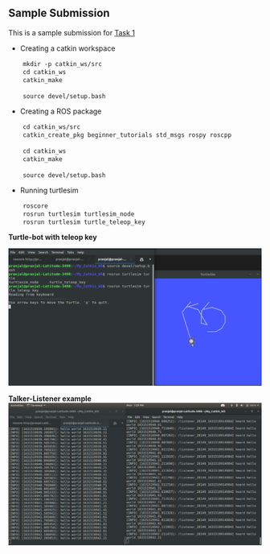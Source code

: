 ## Sample Submission
This is a sample submission for [Task 1](https://github.com/RoboManipal/Learn-ROS#Task1)  
* Creating a catkin workspace  
```
    mkdir -p catkin_ws/src  
    cd catkin_ws  
    catkin_make  

    source devel/setup.bash  
```  

* Creating a ROS package  
```
    cd catkin_ws/src  
    catkin_create_pkg beginner_tutorials std_msgs rospy roscpp  

    cd catkin_ws
    catkin_make

    source devel/setup.bash
```  

* Running turtlesim  
```
    roscore  
    rosrun turtlesim turtlesim_node  
    rosrun turtlesim turtle_teleop_key
```  
**Turtle-bot with teleop key**  

<img src="Data/turtleTeleop.png">

**Talker-Listener example**  
<img src="Data/talkerList.png">